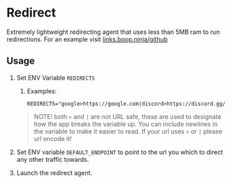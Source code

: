 # Redirect

Extremely lightweight redirecting agent that uses less than 5MB ram to run redirections. For an example visit [links.boop.ninja/github](https://links.boop.ninja/github)

## Usage

1. Set ENV Variable `REDIRECTS`
   1. Examples:
      ```shell
      REDIRECTS="google>https://google.com|discord>https://discord.gg/d5N7JwzPgt" 
       ```
   > NOTE! both `>` and `|` are not URL safe, these are used to designate how the app breaks the variable up. 
   > You can include newlines in the variable to make it easier to read. If your url uses `>` or `|` please url encode it!

2.  Set ENV variable `DEFAULT_ENDPOINT` to point to the url you which to direct any other traffic towards. 
3. Launch the redirect agent. 

